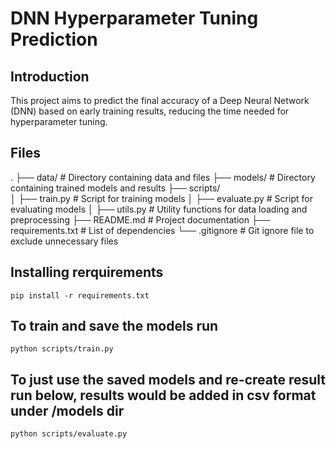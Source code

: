 # DNN Hyperparameter Tuning Prediction

## Introduction
This project aims to predict the final accuracy of a Deep Neural Network (DNN) based on early training results, reducing the time needed for hyperparameter tuning.


## Files
.
├── data/                 # Directory containing data and files
├── models/               # Directory containing trained models and results
├── scripts/              
│   ├── train.py          # Script for training models
│   ├── evaluate.py       # Script for evaluating models
│   ├── utils.py          # Utility functions for data loading and preprocessing
├── README.md             # Project documentation
├── requirements.txt      # List of dependencies
└── .gitignore            # Git ignore file to exclude unnecessary files



## Installing rerquirements
```
pip install -r requirements.txt
```

## To train and save the models run
```
python scripts/train.py
```

## To just use the saved models and re-create result run below, results would be added in csv format under /models dir
```
python scripts/evaluate.py
```